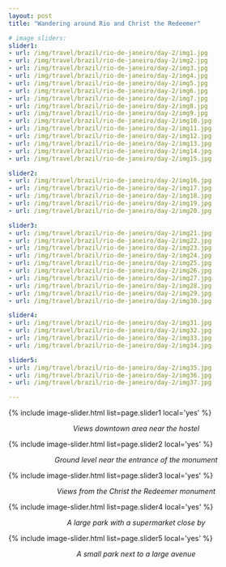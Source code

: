```yaml
---
layout: post
title: "Wandering around Rio and Christ the Redeemer"

# image sliders:
slider1:
- url: /img/travel/brazil/rio-de-janeiro/day-2/img1.jpg
- url: /img/travel/brazil/rio-de-janeiro/day-2/img2.jpg
- url: /img/travel/brazil/rio-de-janeiro/day-2/img3.jpg
- url: /img/travel/brazil/rio-de-janeiro/day-2/img4.jpg
- url: /img/travel/brazil/rio-de-janeiro/day-2/img5.jpg
- url: /img/travel/brazil/rio-de-janeiro/day-2/img6.jpg
- url: /img/travel/brazil/rio-de-janeiro/day-2/img7.jpg
- url: /img/travel/brazil/rio-de-janeiro/day-2/img8.jpg
- url: /img/travel/brazil/rio-de-janeiro/day-2/img9.jpg
- url: /img/travel/brazil/rio-de-janeiro/day-2/img10.jpg
- url: /img/travel/brazil/rio-de-janeiro/day-2/img11.jpg
- url: /img/travel/brazil/rio-de-janeiro/day-2/img12.jpg
- url: /img/travel/brazil/rio-de-janeiro/day-2/img13.jpg
- url: /img/travel/brazil/rio-de-janeiro/day-2/img14.jpg
- url: /img/travel/brazil/rio-de-janeiro/day-2/img15.jpg

slider2:
- url: /img/travel/brazil/rio-de-janeiro/day-2/img16.jpg
- url: /img/travel/brazil/rio-de-janeiro/day-2/img17.jpg
- url: /img/travel/brazil/rio-de-janeiro/day-2/img18.jpg
- url: /img/travel/brazil/rio-de-janeiro/day-2/img19.jpg
- url: /img/travel/brazil/rio-de-janeiro/day-2/img20.jpg

slider3:
- url: /img/travel/brazil/rio-de-janeiro/day-2/img21.jpg
- url: /img/travel/brazil/rio-de-janeiro/day-2/img22.jpg
- url: /img/travel/brazil/rio-de-janeiro/day-2/img23.jpg
- url: /img/travel/brazil/rio-de-janeiro/day-2/img24.jpg
- url: /img/travel/brazil/rio-de-janeiro/day-2/img25.jpg
- url: /img/travel/brazil/rio-de-janeiro/day-2/img26.jpg
- url: /img/travel/brazil/rio-de-janeiro/day-2/img27.jpg
- url: /img/travel/brazil/rio-de-janeiro/day-2/img28.jpg
- url: /img/travel/brazil/rio-de-janeiro/day-2/img29.jpg
- url: /img/travel/brazil/rio-de-janeiro/day-2/img30.jpg

slider4:
- url: /img/travel/brazil/rio-de-janeiro/day-2/img31.jpg
- url: /img/travel/brazil/rio-de-janeiro/day-2/img32.jpg
- url: /img/travel/brazil/rio-de-janeiro/day-2/img33.jpg
- url: /img/travel/brazil/rio-de-janeiro/day-2/img34.jpg

slider5:
- url: /img/travel/brazil/rio-de-janeiro/day-2/img35.jpg
- url: /img/travel/brazil/rio-de-janeiro/day-2/img36.jpg
- url: /img/travel/brazil/rio-de-janeiro/day-2/img37.jpg

---
```


{% include image-slider.html list=page.slider1 local='yes' %}
<p align="center"><i>Views downtown area near the hostel</i></p>

{% include image-slider.html list=page.slider2 local='yes' %}
<p align="center"><i>Ground level near the entrance of the monument</i></p>

{% include image-slider.html list=page.slider3 local='yes' %}
<p align="center"><i>Views from the Christ the Redeemer monument</i></p>

{% include image-slider.html list=page.slider4 local='yes' %}
<p align="center"><i>A large park with a supermarket close by</i></p>

{% include image-slider.html list=page.slider5 local='yes' %}
<p align="center"><i>A small park next to a large avenue</i></p>

